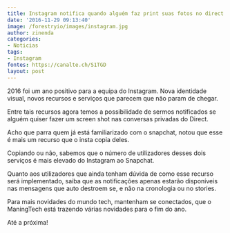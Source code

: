 ```yaml
---
title: Instagram notifica quando alguém faz print suas fotos no direct
date: '2016-11-29 09:13:40'
image: /forestryio/images/instagram.jpg
author: zinenda
categories:
- Noticias
tags:
- Instagram
fontes: https://canalte.ch/S1TGD
layout: post
---
```

2016 foi um ano positivo para a equipa do Instagram. Nova identidade visual, novos recursos e serviços que parecem que não param de chegar.

Entre tais recursos agora temos a possibilidade de sermos notificados se alguém quiser fazer um screen shot nas conversas privadas do Direct.

Acho que parra quem já está familiarizado com o snapchat, notou que esse é mais um recurso que o insta copia deles.

Copiando ou não, sabemos que o número de utilizadores desses dois serviços é mais elevado do Instagram ao Snapchat.

Quanto aos utilizadores que ainda tenham dúvida de como esse recurso será implementado, saiba que as notificações apenas estarão disponíveis nas mensagens que auto destroem se, e não na cronologia ou no stories.

Para mais novidades do mundo tech, mantenham se conectados, que o ManingTech está trazendo várias novidades para o fim do ano.

Até a próxima!